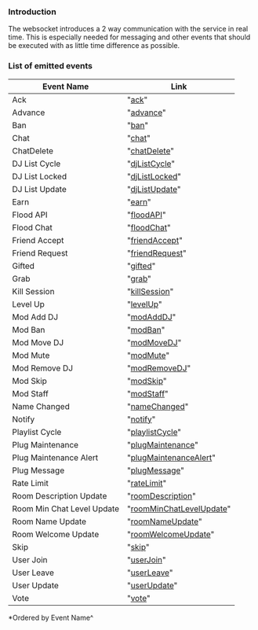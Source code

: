 ### Introduction

The websocket introduces a 2 way communication with the service in real time.
This is especially needed for messaging and other events that should be executed with as little time difference as 
possible.

### List of emitted events

| Event Name                | Link                                                                             |
|---------------------------|----------------------------------------------------------------------------------|
| Ack                       | "[ack](/api/events/backend_events/ack.md)"                                       |
| Advance                   | "[advance](/api/events/advance.md#backend)"                                      |
| Ban                       | "[ban](/api/events/backend_events/ban.md)"                                       |
| Chat                      | "[chat](/api/events/chat.md#backend)"                                            |
| ChatDelete                | "[chatDelete](/api/events/backend_events/chatDelete.md)"                         |
| DJ List Cycle             | "[djListCycle](/api/events/backend_events/djListCycle.md)"                       |
| DJ List Locked            | "[djListLocked](/api/events/backend_events/djListLocked.md)"                     |
| DJ List Update            | "[djListUpdate](/api/events/djListUpdate.md#backend)"                            |
| Earn                      | "[earn](/api/events/backend_events/earn.md)"                                     |
| Flood API                 | "[floodAPI](/api/events/backend_events/floodAPI.md)"                             |
| Flood Chat                | "[floodChat](/api/events/backend_events/floodChat.md)"                           |
| Friend Accept             | "[friendAccept](/api/events/backend_events/friendAccept.md)"                     |
| Friend Request            | "[friendRequest](/api/events/backend_events/friendRequest.md)"                   |
| Gifted                    | "[gifted](/api/events/backend_events/gifted.md)"                                 |
| Grab                      | "[grab](/api/events/grab.md#backend)"                                            |
| Kill Session              | "[killSession](/api/events/backend_events/killSession.md)"                       |
| Level Up                  | "[levelUp](/api/events/backend_events/levelUp.md)"                               |
| Mod Add DJ                | "[modAddDJ](/api/events/backend_events/modAddDJ.md)"                             |
| Mod Ban                   | "[modBan](/api/events/backend_events/modBan.md)"                                 |
| Mod Move DJ               | "[modMoveDJ](/api/events/backend_events/modMoveDJ.md)"                           |
| Mod Mute                  | "[modMute](/api/events/backend_events/modMute.md)"                               |
| Mod Remove DJ             | "[modRemoveDJ](/api/events/backend_events/modRemoveDJ.md)"                       |
| Mod Skip                  | "[modSkip](/api/events/mod_skip.md#backend)"                                     |
| Mod Staff                 | "[modStaff](/api/events/backend_events/modStaff.md)"                             |
| Name Changed              | "[nameChanged](/api/events/backend_events/nameChanged.md)"                       |
| Notify                    | "[notify](/api/events/backend_events/notify.md)"                                 |
| Playlist Cycle            | "[playlistCycle](/api/events/backend_events/playlistCycle.md)"                   |
| Plug Maintenance          | "[plugMaintenance](/api/events/backend_events/plugMaintenance.md)"               |
| Plug Maintenance Alert    | "[plugMaintenanceAlert](/api/events/backend_events/plugMaintenanceAlert.md)"     |
| Plug Message              | "[plugMessage](/api/events/backend_events/plugMessage.md)"                       |
| Rate Limit                | "[rateLimit](/api/events/backend_events/rateLimit.md)"                           |
| Room Description Update   | "[roomDescription](/api/events/backend_events/roomDescription.md)"               |
| Room Min Chat Level Update| "[roomMinChatLevelUpdate](/api/events/backend_events/roomMinChatLevelUpdate.md)" |
| Room Name Update          | "[roomNameUpdate](/api/events/backend_events/roomNameUpdate.md)"                 |
| Room Welcome Update       | "[roomWelcomeUpdate](/api/events/backend_events/roomWelcomeUpdate.md)"           |
| Skip                      | "[skip](/api/events/user_skip.md#backend)"                                       |
| User Join                 | "[userJoin](/api/events/user_join.md#backend)"                                   |
| User Leave                | "[userLeave](/api/events/user_leave.md#backend)"                                 |
| User Update               | "[userUpdate](/api/events/backend_events/userUpdate.md)"                         |
| Vote                      | "[vote](/api/events/vote.md#backend)"                                            |

*Ordered by Event Name^